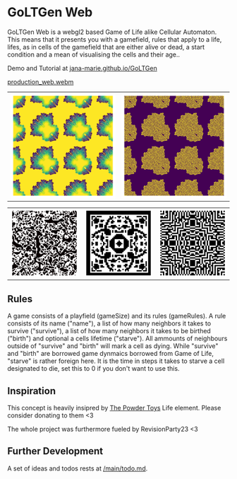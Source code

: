 # GoLTGen Web

GoLTGen Web is a webgl2 based Game of Life alike Cellular Automaton. This means that it presents you with a gamefield, rules that apply to a life, lifes, as in cells of the gamefield that are either alive or dead, a start condition and a mean of visualising the cells and their age..

Demo and Tutorial at [jana-marie.github.io/GoLTGen](https://jana-marie.github.io/GoLTGen/)

[production_web.webm](https://user-images.githubusercontent.com/7141239/230789976-2c1fab93-3d73-41d3-bd40-d1ee3da4c4eb.webm)

<table>
  <tbody>
    <tr>
      <td>
        <img src="media/maze_SEED_nyaaaa_GEN_125_213324.png"/>
      </td>
      <td>
        <img src="media/maze_SEED_nyaaaa_GEN_125_213433.png"/>
      </td>
    </tr>
  </tbody>
</table>
<table>
  <tbody>
    <tr>
      <td>
        <img src="media/castle_SEED_nyaaa_GEN_10_204659.png"/>
      </td>
      <td>
        <img src="media/castle_SEED_nyaaa_GEN_357_150300.png"/>
      </td>
      <td>
        <img src="media/densemaze_SEED_nyaaa_GEN_110_150739.png"/>
      </td>
    </tr>
  </tbody>
</table>

## Rules

A game consists of a playfield (gameSize) and its rules (gameRules). A rule consists of its name ("name"), a list of how many neighbors it takes to survive ("survive"), a list of how many neighbors it takes to be birthed ("birth") and optional a cells lifetime ("starve"). All ammounts of neighbours outside of "survive" and "birth" will mark a cell as dying. While "survive" and "birth" are borrowed game dynmaics borrowed from Game of Life, "starve" is rather foreign here. It is the time in steps it takes to starve a cell designated to die, set this to 0 if you don't want to use this.

## Inspiration

This concept is heavily insipred by [The Powder Toys](https://powdertoy.co.uk/Wiki/W/Element:LIFE.html) Life element. Please consider donating to them <3

The whole project was furthermore fueled by RevisionParty23 <3

## Further Development

A set of ideas and todos rests at [/main/todo.md](https://github.com/Jana-Marie/GoLTGen/blob/main/todo.md).